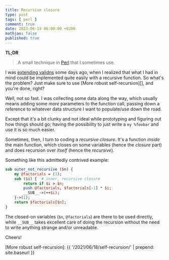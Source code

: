 ```yaml
---
title: Recursive closure
type: post
tags: [ perl ]
comment: true
date: 2023-06-19 06:00:00 +0200
mathjax: false
published: true
---
```


**TL;DR**

> A small technique in [Perl][] that I sometimes use.

I was [extending validns][validns] some days ago, when I realized that what
I had in mind could be implemented quite easily with a recursive function.
So what's the problem? Just make sure to use [More robust self-recursion][],
and you're done, right?

Well, not so fast. I was collecting some data along the way, which usually
means adding some *more* parameters to the function call, passing down a
reference to whatever data structure I want to populate/use down the road.

Except that it's a bit clunky and not ideal while prototyping and figuring
out how things should go; having the possibility to just write a `my
%foobar` and use it is so much easier.

Sometimes, then, I turn to coding a *recursive closure*. It's a function
*inside* the main function, which closes on some variables (hence the
*closure* part) and does recursion over *itself* (hence the *recursive*).

Something like this admittedly contrived example:

```perl
sub outer_not_recursive ($n) {
    my @factorials = (1);
    sub ($i) {  # inner, recursive closure
        return if $i > $n;
        push @factorials, $factorials[-1] * $i;
        __SUB__->(++$i);
    }->(1);
    return $factorials[$n];
}
```

The closed-on variables (`$n`, `@factorials`) are there to be used directly,
while `__SUB__` takes excellent care of doing the recursion without the need
to write anything strange and/or unreadable.

Cheers!

[Perl]: https://www.perl.org/
[validns]: https://codeberg.org/polettix/validns/src/commit/f65ae95babecbd2c57fec6c9bd87b6af2a6be5ae/lib/ValiDNS.pm#L327
[More robust self-recursion]: {{ '/2021/06/18/self-recursion/' | prepend: site.baseurl }}
